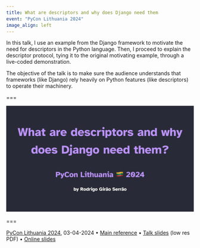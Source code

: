 ```yaml
---
title: What are descriptors and why does Django need them
event: "PyCon Lithuania 2024"
image_align: left
---
```


In this talk, I use an example from the Django framework to motivate the need for descriptors in the Python language.
Then, I proceed to explain the descriptor protocol, tying it to the original motivating example, through a live-coded demonstration.

The objective of the talk is to make sure the audience understands that frameworks (like Django) rely heavily on Python features (like descriptors) to operate their machinery.

===

![](_slide.webp)

===

[PyCon Lithuania 2024](https://pycon.lt/2024/schedule/), 03-04-2024 • [Main reference](/blog/pydonts/describing-descriptors) • [Talk slides][pdf-slides] (low res PDF) • [Online slides][snappify-slides]


[pdf-slides]: https://github.com/mathspp/talks/blob/main/20240403_pycon_lithuania_descriptors_in_django/slides.pdf
[snappify-slides]: https://snappify.com/view/93e4848a-c3dc-4c22-a195-f34e5a4323ed
